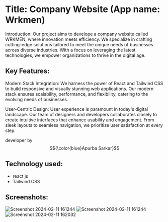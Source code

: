 # Title: Company Website (App name: Wrkmen)

Introduction:
Our project aims to develope a company website called WRKMEN, where innovation meets efficiency. We specialize in crafting cutting-edge solutions tailored to meet the unique needs of businesses across diverse industries. With a focus on leveraging the latest technologies, we empower organizations to thrive in the digital age.

## Key Features:

Modern Stack Integration: We harness the power of React and Tailwind CSS to build responsive and visually stunning web applications. Our modern stack ensures scalability, performance, and flexibility, catering to the evolving needs of businesses.

User-Centric Design: User experience is paramount in today's digital landscape. Our team of designers and developers collaborates closely to create intuitive interfaces that enhance usability and engagement. From sleek layouts to seamless navigation, we prioritize user satisfaction at every step.

developer by  $${\color{blue}Apurba Sarkar}$$ 

## Technology used:
- react js
- Tailwind CSS
  
## Screenshots:
![Screenshot 2024-02-11 161244](https://github.com/apurba-sarkar/wrkmen/assets/127435292/6dc50953-ad2b-4b12-9fd8-44773e3e8bd9)
![Screenshot 2024-02-11 161244](https://github.com/apurba-sarkar/wrkmen/assets/127435292/7f80427c-1d28-486c-a7dc-3cc8310bd5d0)
![Screenshot 2024-02-11 162032](https://github.com/apurba-sarkar/wrkmen/assets/127435292/dc8219e7-759e-4854-a7a1-c65f33ee3400)
